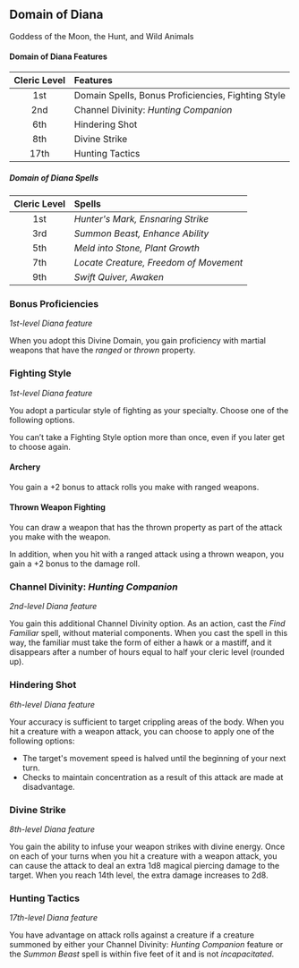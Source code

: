 ## Domain of Diana

Goddess of the Moon, the Hunt, and Wild Animals

#### Domain of Diana Features

| Cleric Level | Features                                           |
| :----------: | :------------------------------------------------- |
|     1st      | Domain Spells, Bonus Proficiencies, Fighting Style |
|     2nd      | Channel Divinity: _Hunting Companion_              |
|     6th      | Hindering Shot                                     |
|     8th      | Divine Strike                                      |
|     17th     | Hunting Tactics                                    |

##### Domain of Diana Spells

| Cleric Level | Spells                                 |
| :----------: | :------------------------------------- |
|     1st      | _Hunter's Mark, Ensnaring Strike_      |
|     3rd      | _Summon Beast, Enhance Ability_        |
|     5th      | _Meld into Stone, Plant Growth_        |
|     7th      | _Locate Creature, Freedom of Movement_ |
|     9th      | _Swift Quiver, Awaken_                 |

### Bonus Proficiencies
_1st-level Diana feature_

When you adopt this Divine Domain, you gain proficiency with martial weapons that have the _ranged_ or _thrown_ property.

### Fighting Style

_1st-level Diana feature_

You adopt a particular style of fighting as your specialty. Choose one of the following options.

You can’t take a Fighting Style option more than once, even if you later get to choose again.

#### Archery

You gain a +2 bonus to attack rolls you make with ranged weapons.

#### Thrown Weapon Fighting

You can draw a weapon that has the thrown property as part of the attack you make with the weapon.

In addition, when you hit with a ranged attack using a thrown weapon, you gain a +2 bonus to the damage roll.

### Channel Divinity: _Hunting Companion_

_2nd-level Diana feature_

You gain this additional Channel Divinity option. As an action, cast the _Find Familiar_ spell, without material components. When you cast the spell in this way, the familiar must take the form of either a hawk or a mastiff, and it disappears after a number of hours equal to half your cleric level (rounded up).

### Hindering Shot

_6th-level Diana feature_

Your accuracy is sufficient to target crippling areas of the body. When you hit a creature with a weapon attack, you can choose to apply one of the following options:

- The target's movement speed is halved until the beginning of your next turn.
- Checks to maintain concentration as a result of this attack are made at disadvantage.

### Divine Strike

_8th-level Diana feature_

You gain the ability to infuse your weapon strikes with divine energy. Once on each of your turns when you hit a creature with a weapon attack, you can cause the attack to deal an extra 1d8 magical piercing damage to the target. When you reach 14th level, the extra damage increases to 2d8.

### Hunting Tactics

_17th-level Diana feature_

You have advantage on attack rolls against a creature if a creature summoned by either your Channel Divinity: _Hunting Companion_ feature or the _Summon Beast_ spell is within five feet of it and is not _incapacitated_.
